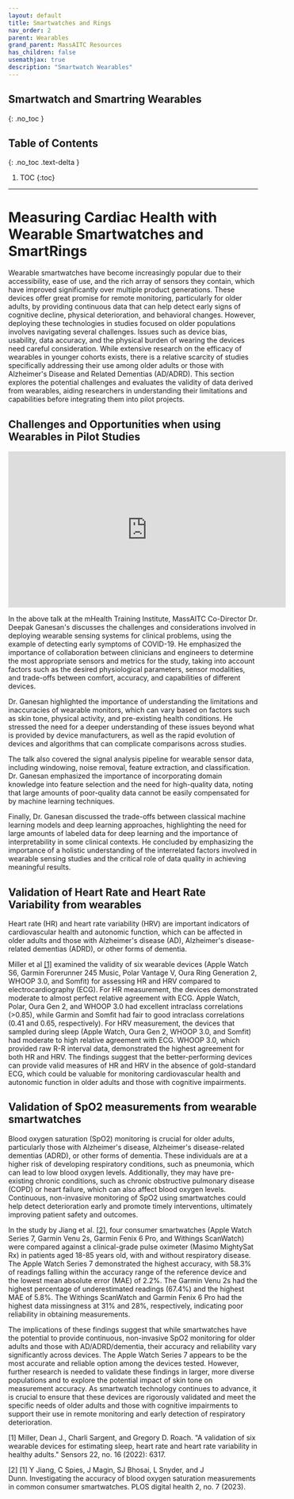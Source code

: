 ```yaml
---
layout: default
title: Smartwatches and Rings
nav_order: 2
parent: Wearables
grand_parent: MassAITC Resources
has_children: false
usemathjax: true
description: "Smartwatch Wearables"
---
```

## Smartwatch and Smartring Wearables
{: .no_toc }

## Table of Contents
{: .no_toc .text-delta }

1. TOC
{:toc}
---

# Measuring Cardiac Health with Wearable Smartwatches and SmartRings

Wearable smartwatches have become increasingly popular due to their accessibility, ease of use, and the rich array of sensors they contain, which have improved significantly over multiple product generations. These devices offer great promise for remote monitoring, particularly for older adults, by providing continuous data that can help detect early signs of cognitive decline, physical deterioration, and behavioral changes. However, deploying these technologies in studies focused on older populations involves navigating several challenges. Issues such as device bias, usability, data accuracy, and the physical burden of wearing the devices need careful consideration. While extensive research on the efficacy of wearables in younger cohorts exists, there is a relative scarcity of studies specifically addressing their use among older adults or those with Alzheimer's Disease and Related Dementias (AD/ADRD). This section explores the potential challenges and evaluates the validity of data derived from wearables, aiding researchers in understanding their limitations and capabilities before integrating them into pilot projects.

## Challenges and Opportunities when using Wearables in Pilot Studies

<iframe width="560" height="315" src="https://www.youtube.com/embed/mTdeiz4KFe4?si=oGrvX5qQvPWkOITw" title="YouTube video player" frameborder="0" allow="accelerometer; autoplay; clipboard-write; encrypted-media; gyroscope; picture-in-picture; web-share" referrerpolicy="strict-origin-when-cross-origin" allowfullscreen></iframe>

In the above talk at the mHealth Training Institute, MassAITC Co-Director Dr. Deepak Ganesan's discusses the challenges and considerations involved in deploying wearable sensing systems for clinical problems, using the example of detecting early symptoms of COVID-19. He emphasized the importance of collaboration between clinicians and engineers to determine the most appropriate sensors and metrics for the study, taking into account factors such as the desired physiological parameters, sensor modalities, and trade-offs between comfort, accuracy, and capabilities of different devices.

Dr. Ganesan highlighted the importance of understanding the limitations and inaccuracies of wearable monitors, which can vary based on factors such as skin tone, physical activity, and pre-existing health conditions. He stressed the need for a deeper understanding of these issues beyond what is provided by device manufacturers, as well as the rapid evolution of devices and algorithms that can complicate comparisons across studies.

The talk also covered the signal analysis pipeline for wearable sensor data, including windowing, noise removal, feature extraction, and classification. Dr. Ganesan emphasized the importance of incorporating domain knowledge into feature selection and the need for high-quality data, noting that large amounts of poor-quality data cannot be easily compensated for by machine learning techniques.

Finally, Dr. Ganesan discussed the trade-offs between classical machine learning models and deep learning approaches, highlighting the need for large amounts of labeled data for deep learning and the importance of interpretability in some clinical contexts. He concluded by emphasizing the importance of a holistic understanding of the interrelated factors involved in wearable sensing studies and the critical role of data quality in achieving meaningful results.

## Validation of Heart Rate and Heart Rate Variability from wearables

Heart rate (HR) and heart rate variability (HRV) are important indicators of cardiovascular health and autonomic function, which can be affected in older adults and those with Alzheimer's disease (AD), Alzheimer's disease-related dementias (ADRD), or other forms of dementia. 

Miller et al  [[1]](#1) examined the validity of six wearable devices (Apple Watch S6, Garmin Forerunner 245 Music, Polar Vantage V, Oura Ring Generation 2, WHOOP 3.0, and Somfit) for assessing HR and HRV compared to electrocardiography (ECG). For HR measurement, the devices demonstrated moderate to almost perfect relative agreement with ECG. Apple Watch, Polar, Oura Gen 2, and WHOOP 3.0 had excellent intraclass correlations (>0.85), while Garmin and Somfit had fair to good intraclass correlations (0.41 and 0.65, respectively). For HRV measurement, the devices that sampled during sleep (Apple Watch, Oura Gen 2, WHOOP 3.0, and Somfit) had moderate to high relative agreement with ECG. WHOOP 3.0, which provided raw R-R interval data, demonstrated the highest agreement for both HR and HRV. The findings suggest that the better-performing devices can provide valid measures of HR and HRV in the absence of gold-standard ECG, which could be valuable for monitoring cardiovascular health and autonomic function in older adults and those with cognitive impairments.

## Validation of SpO2 measurements from wearable smartwatches

Blood oxygen saturation (SpO2) monitoring is crucial for older adults, particularly those with Alzheimer's disease, Alzheimer's disease-related dementias (ADRD), or other forms of dementia. These individuals are at a higher risk of developing respiratory conditions, such as pneumonia, which can lead to low blood oxygen levels. Additionally, they may have pre-existing chronic conditions, such as chronic obstructive pulmonary disease (COPD) or heart failure, which can also affect blood oxygen levels. Continuous, non-invasive monitoring of SpO2 using smartwatches could help detect deterioration early and promote timely interventions, ultimately improving patient safety and outcomes.

In the study by Jiang et al. [[2]](#2), four consumer smartwatches (Apple Watch Series 7, Garmin Venu 2s, Garmin Fenix 6 Pro, and Withings ScanWatch) were compared against a clinical-grade pulse oximeter (Masimo MightySat Rx) in patients aged 18-85 years old, with and without respiratory disease. The Apple Watch Series 7 demonstrated the highest accuracy, with 58.3% of readings falling within the accuracy range of the reference device and the lowest mean absolute error (MAE) of 2.2%. The Garmin Venu 2s had the highest percentage of underestimated readings (67.4%) and the highest MAE of 5.8%. The Withings ScanWatch and Garmin Fenix 6 Pro had the highest data missingness at 31% and 28%, respectively, indicating poor reliability in obtaining measurements.

The implications of these findings suggest that while smartwatches have the potential to provide continuous, non-invasive SpO2 monitoring for older adults and those with AD/ADRD/dementia, their accuracy and reliability vary significantly across devices. The Apple Watch Series 7 appears to be the most accurate and reliable option among the devices tested. However, further research is needed to validate these findings in larger, more diverse populations and to explore the potential impact of skin tone on measurement accuracy. As smartwatch technology continues to advance, it is crucial to ensure that these devices are rigorously validated and meet the specific needs of older adults and those with cognitive impairments to support their use in remote monitoring and early detection of respiratory deterioration.

<a id="1">[1]</a> 
Miller, Dean J., Charli Sargent, and Gregory D. Roach. "A validation of six wearable devices for estimating sleep, heart rate and heart rate variability in healthy adults." Sensors 22, no. 16 (2022): 6317.

<a id="2">[2]</a> 
[1] Y Jiang, C Spies, J Magin, SJ Bhosai, L Snyder, and J Dunn. Investigating the accuracy of blood oxygen saturation measurements in common consumer smartwatches. PLOS digital health 2, no. 7 (2023).

